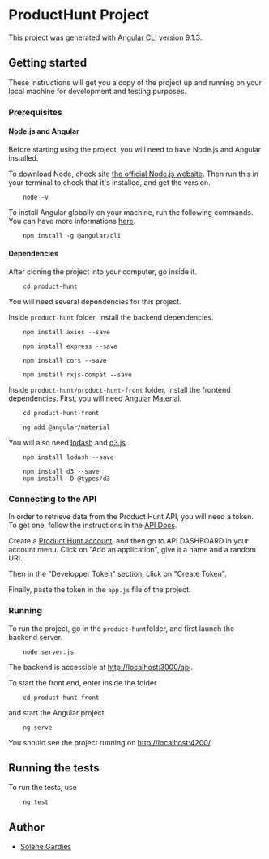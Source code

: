 # ProductHunt Project

This project was generated with [Angular CLI](https://github.com/angular/angular-cli) version 9.1.3.

## Getting started

These instructions will get you a copy of the project up and running on your local machine for development and testing purposes.

### Prerequisites

#### Node.js and Angular

Before starting using the project, you will need to have Node.js and Angular installed.

To download Node, check site [the official Node.js website](https://nodejs.org/en/download/).
Then run this in your terminal to check that it's installed, and get the version.

```
    node -v
```

To install Angular globally on your machine, run the following commands. You can have more informations [here](https://angular.io/guide/setup-local).

```
    npm install -g @angular/cli
```

#### Dependencies

After cloning the project into your computer, go inside it.

```
    cd product-hunt
```

You will need several dependencies for this project.

Inside `product-hunt` folder, install the backend dependencies.

```
    npm install axios --save
```

```
    npm install express --save
```

```
    npm install cors --save
```

```
    npm install rxjs-compat --save
```

Inside `product-hunt/product-hunt-front` folder, install the frontend dependencies.
First, you will need [Angular Material](https://material.angular.io/).

```
    cd product-hunt-front
```

```
    ng add @angular/material
```

You will also need [lodash](https://lodash.com/) and [d3.js](https://d3js.org/).

```
    npm install lodash --save
```

```
    npm install d3 --save
    npm install -D @types/d3
```

### Connecting to the API

In order to retrieve data from the Product Hunt API, you will need a token.
To get one, follow the instructions in the [API Docs](https://api.producthunt.com/v2/docs).

Create a [Product Hunt account](https://www.producthunt.com/), and then go to API DASHBOARD in your account menu.
Click on "Add an application", give it a name and a random URI.

Then in the "Developper Token" section, click on "Create Token".

Finally, paste the token in the `app.js` file of the project.

### Running

To run the project, go in the `product-hunt`folder, and first launch the backend server.

```
    node server.js
```

The backend is accessible at [http://localhost:3000/api](http://localhost:3000/api).

To start the front end, enter inside the folder

```
    cd product-hunt-front
```

and start the Angular project

```
    ng serve
```

You should see the project running on [http://localhost:4200/](http://localhost:4200).

## Running the tests

To run the tests, use

```
    ng test
```

## Author

* [Solène Gardies](http://github.com/soleneG02)
